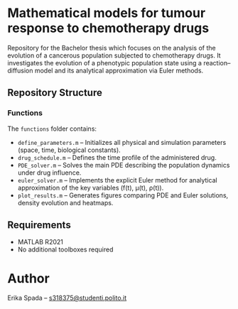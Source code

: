 # Mathematical models for tumour response to chemotherapy drugs
Repository for the Bachelor thesis which focuses on the analysis of the evolution of a cancerous population subjected to chemotherapy drugs. It investigates the evolution of a phenotypic population state using a reaction–diffusion model and its analytical approximation via Euler methods.


## Repository Structure

### Functions
The `functions` folder contains:
- `define_parameters.m` – Initializes all physical and simulation parameters (space, time, biological constants).
- `drug_schedule.m` – Defines the time profile of the administered drug.
- `PDE_solver.m` – Solves the main PDE describing the population dynamics under drug influence.
- `euler_solver.m` – Implements the explicit Euler method for analytical approximation of the key variables (f(t), μ(t), ρ(t)).
- `plot_results.m` – Generates figures comparing PDE and Euler solutions, density evolution and heatmaps.



## Requirements

- MATLAB R2021
- No additional toolboxes required


# Author 
Erika Spada – s318375@studenti.polito.it


